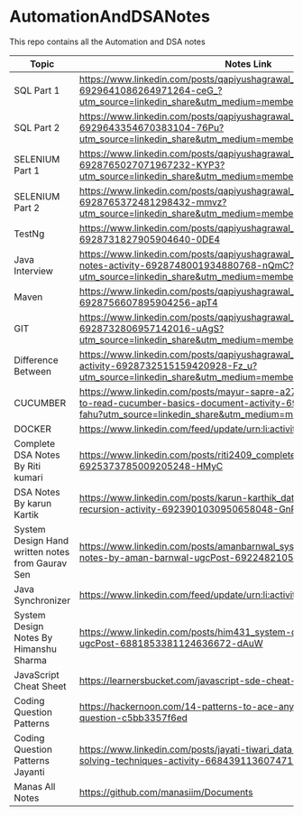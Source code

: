 # AutomationAndDSANotes
This repo contains all the Automation and DSA notes

Topic | Notes Link
------------- | -------------
SQL Part 1  | https://www.linkedin.com/posts/qapiyushagrawal_basic-sql-part-1-activity-6929641086264971264-ceG_?utm_source=linkedin_share&utm_medium=member_desktop_web
SQL Part 2 | https://www.linkedin.com/posts/qapiyushagrawal_basic-sql-part-2-activity-6929643354670383104-76Pu?utm_source=linkedin_share&utm_medium=member_desktop_web
SELENIUM Part 1  | https://www.linkedin.com/posts/qapiyushagrawal_selenium-part-1-activity-6928765027071967232-KYP3?utm_source=linkedin_share&utm_medium=member_desktop_web
SELENIUM Part 2  | https://www.linkedin.com/posts/qapiyushagrawal_selenium-part-2-activity-6928765372481298432-mmvz?utm_source=linkedin_share&utm_medium=member_desktop_web
TestNg  | https://www.linkedin.com/posts/qapiyushagrawal_testng-ugcPost-6928731827905904640-0DE4
Java Interview  | https://www.linkedin.com/posts/qapiyushagrawal_java-interview-questions-notes-activity-6928748001934880768-nQmC?utm_source=linkedin_share&utm_medium=member_desktop_web 
Maven  | https://www.linkedin.com/posts/qapiyushagrawal_stlc-dlc-maven-ugcPost-6928756607895904256-apT4
GIT  | https://www.linkedin.com/posts/qapiyushagrawal_java-api-git-activity-6928732806957142016-uAgS?utm_source=linkedin_share&utm_medium=member_desktop_web 
Difference Between  | https://www.linkedin.com/posts/qapiyushagrawal_difference-between-ab-activity-6928732515159420928-Fz_u?utm_source=linkedin_share&utm_medium=member_desktop_web
CUCUMBER  | https://www.linkedin.com/posts/mayur-sapre-a27b76119_found-this-easy-to-read-cucumber-basics-document-activity-6925339195427168256-fahu?utm_source=linkedin_share&utm_medium=member_desktop_web 
DOCKER  | https://www.linkedin.com/feed/update/urn:li:activity:6929044259597627392/
Complete DSA Notes By Riti kumari  | https://www.linkedin.com/posts/riti2409_complete-dsa-ugcPost-6925373785009205248-HMyC 
DSA Notes By karun Kartik  | https://www.linkedin.com/posts/karun-karthik_datastructures-algorithms-recursion-activity-6923901030950658048-GnRs
System Design Hand written notes from Gaurav Sen | https://www.linkedin.com/posts/amanbarnwal_system-design-handwritten-notes-by-aman-barnwal-ugcPost-6922482105742422018-2i0y
Java Synchronizer  | https://www.linkedin.com/feed/update/urn:li:activity:6915691423375708161/
System Design Notes By Himanshu Sharma  | https://www.linkedin.com/posts/him431_system-design-basics-handbook-ugcPost-6881853381124636672-dAuW 
JavaScript Cheat Sheet| https://learnersbucket.com/javascript-sde-cheat-sheet/
Coding Question Patterns| https://hackernoon.com/14-patterns-to-ace-any-coding-interview-question-c5bb3357f6ed
Coding Question Patterns Jayanti| https://www.linkedin.com/posts/jayati-tiwari_data-strucutre-problem-solving-techniques-activity-6684391136074715137-z80V/
Manas All Notes|https://github.com/manasiim/Documents
